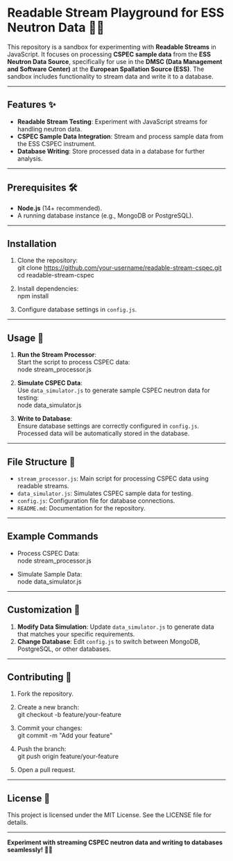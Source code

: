 # Readable Stream Playground for ESS Neutron Data 🚀💾  

This repository is a sandbox for experimenting with **Readable Streams** in JavaScript. It focuses on processing **CSPEC sample data** from the **ESS Neutron Data Source**, specifically for use in the **DMSC (Data Management and Software Center)** at the **European Spallation Source (ESS)**. The sandbox includes functionality to stream data and write it to a database.

---

## Features ✨  

- **Readable Stream Testing**: Experiment with JavaScript streams for handling neutron data.  
- **CSPEC Sample Data Integration**: Stream and process sample data from the ESS CSPEC instrument.  
- **Database Writing**: Store processed data in a database for further analysis.  

---

## Prerequisites 🛠️  

- **Node.js** (14+ recommended).  
- A running database instance (e.g., MongoDB or PostgreSQL).  

---

## Installation  

1. Clone the repository:  
git clone https://github.com/your-username/readable-stream-cspec.git  
cd readable-stream-cspec  

2. Install dependencies:  
npm install  

3. Configure database settings in `config.js`.  

---

## Usage 🔧  

1. **Run the Stream Processor**:  
   Start the script to process CSPEC data:  
   node stream_processor.js  

2. **Simulate CSPEC Data**:  
   Use `data_simulator.js` to generate sample CSPEC neutron data for testing:  
   node data_simulator.js  

3. **Write to Database**:  
   Ensure database settings are correctly configured in `config.js`. Processed data will be automatically stored in the database.  

---

## File Structure 📂  

- `stream_processor.js`: Main script for processing CSPEC data using readable streams.  
- `data_simulator.js`: Simulates CSPEC sample data for testing.  
- `config.js`: Configuration file for database connections.  
- `README.md`: Documentation for the repository.  

---

## Example Commands  

- Process CSPEC Data:  
  node stream_processor.js  

- Simulate Sample Data:  
  node data_simulator.js  

---

## Customization 🔧  

1. **Modify Data Simulation**: Update `data_simulator.js` to generate data that matches your specific requirements.  
2. **Change Database**: Edit `config.js` to switch between MongoDB, PostgreSQL, or other databases.  

---

## Contributing 🤝  

1. Fork the repository.  
2. Create a new branch:  
git checkout -b feature/your-feature  

3. Commit your changes:  
git commit -m "Add your feature"  

4. Push the branch:  
git push origin feature/your-feature  

5. Open a pull request.  

---

## License 📝  

This project is licensed under the MIT License. See the LICENSE file for details.  

---

**Experiment with streaming CSPEC neutron data and writing to databases seamlessly!** 🚀💾  
